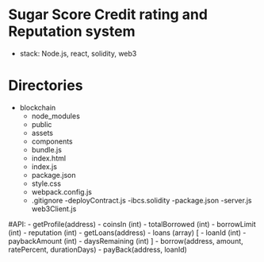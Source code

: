# Sugar Score Credit rating and Reputation system

- stack: Node.js, react, solidity, web3

# Directories

- blockchain
  - node_modules
  - public
   - assets
   - components
   - bundle.js
   - index.html
   - index.js
   - package.json
   - style.css
   - webpack.config.js
  - .gitignore
  -deployContract.js
  -ibcs.solidity
  -package.json
  -server.js
  web3Client.js


#API:
    - getProfile(address)
    - coinsIn (int)
    - totalBorrowed (int)
    - borrowLimit (int)
    - reputation (int)
    - getLoans(address)
    - loans (array)
      [
        - loanId (int)
        - paybackAmount (int)
        - daysRemaining (int)
      ]
    - borrow(address, amount, ratePercent, durationDays)
    - payBack(address, loanId)
